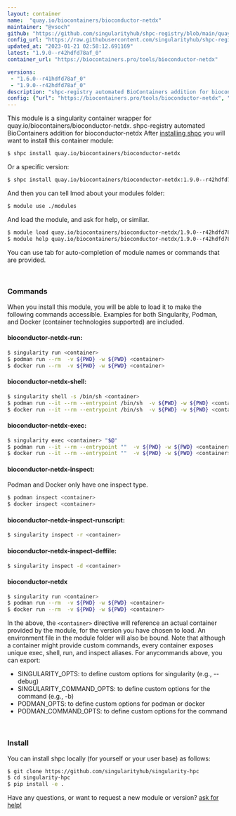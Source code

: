 ```yaml
---
layout: container
name:  "quay.io/biocontainers/bioconductor-netdx"
maintainer: "@vsoch"
github: "https://github.com/singularityhub/shpc-registry/blob/main/quay.io/biocontainers/bioconductor-netdx/container.yaml"
config_url: "https://raw.githubusercontent.com/singularityhub/shpc-registry/main/quay.io/biocontainers/bioconductor-netdx/container.yaml"
updated_at: "2023-01-21 02:58:12.691169"
latest: "1.9.0--r42hdfd78af_0"
container_url: "https://biocontainers.pro/tools/bioconductor-netdx"

versions:
 - "1.6.0--r41hdfd78af_0"
 - "1.9.0--r42hdfd78af_0"
description: "shpc-registry automated BioContainers addition for bioconductor-netdx"
config: {"url": "https://biocontainers.pro/tools/bioconductor-netdx", "maintainer": "@vsoch", "description": "shpc-registry automated BioContainers addition for bioconductor-netdx", "latest": {"1.9.0--r42hdfd78af_0": "sha256:f76bdc4b3a69baae838975e4937476383b1bfb76f65b58ae87aa924029e7bb6b"}, "tags": {"1.6.0--r41hdfd78af_0": "sha256:40735fa03c270675f4ab720bd4bdfe97132212f8278ccbd49c259f862ab3d03d", "1.9.0--r42hdfd78af_0": "sha256:f76bdc4b3a69baae838975e4937476383b1bfb76f65b58ae87aa924029e7bb6b"}, "docker": "quay.io/biocontainers/bioconductor-netdx"}
---
```


This module is a singularity container wrapper for quay.io/biocontainers/bioconductor-netdx.
shpc-registry automated BioContainers addition for bioconductor-netdx
After [installing shpc](#install) you will want to install this container module:


```bash
$ shpc install quay.io/biocontainers/bioconductor-netdx
```

Or a specific version:

```bash
$ shpc install quay.io/biocontainers/bioconductor-netdx:1.9.0--r42hdfd78af_0
```

And then you can tell lmod about your modules folder:

```bash
$ module use ./modules
```

And load the module, and ask for help, or similar.

```bash
$ module load quay.io/biocontainers/bioconductor-netdx/1.9.0--r42hdfd78af_0
$ module help quay.io/biocontainers/bioconductor-netdx/1.9.0--r42hdfd78af_0
```

You can use tab for auto-completion of module names or commands that are provided.

<br>

### Commands

When you install this module, you will be able to load it to make the following commands accessible.
Examples for both Singularity, Podman, and Docker (container technologies supported) are included.

#### bioconductor-netdx-run:

```bash
$ singularity run <container>
$ podman run --rm  -v ${PWD} -w ${PWD} <container>
$ docker run --rm  -v ${PWD} -w ${PWD} <container>
```

#### bioconductor-netdx-shell:

```bash
$ singularity shell -s /bin/sh <container>
$ podman run --it --rm --entrypoint /bin/sh  -v ${PWD} -w ${PWD} <container>
$ docker run --it --rm --entrypoint /bin/sh  -v ${PWD} -w ${PWD} <container>
```

#### bioconductor-netdx-exec:

```bash
$ singularity exec <container> "$@"
$ podman run --it --rm --entrypoint ""  -v ${PWD} -w ${PWD} <container> "$@"
$ docker run --it --rm --entrypoint ""  -v ${PWD} -w ${PWD} <container> "$@"
```

#### bioconductor-netdx-inspect:

Podman and Docker only have one inspect type.

```bash
$ podman inspect <container>
$ docker inspect <container>
```

#### bioconductor-netdx-inspect-runscript:

```bash
$ singularity inspect -r <container>
```

#### bioconductor-netdx-inspect-deffile:

```bash
$ singularity inspect -d <container>
```



#### bioconductor-netdx

```bash
$ singularity run <container>
$ podman run --rm  -v ${PWD} -w ${PWD} <container>
$ docker run --rm  -v ${PWD} -w ${PWD} <container>
```


In the above, the `<container>` directive will reference an actual container provided
by the module, for the version you have chosen to load. An environment file in the
module folder will also be bound. Note that although a container
might provide custom commands, every container exposes unique exec, shell, run, and
inspect aliases. For anycommands above, you can export:

 - SINGULARITY_OPTS: to define custom options for singularity (e.g., --debug)
 - SINGULARITY_COMMAND_OPTS: to define custom options for the command (e.g., -b)
 - PODMAN_OPTS: to define custom options for podman or docker
 - PODMAN_COMMAND_OPTS: to define custom options for the command

<br>

### Install

You can install shpc locally (for yourself or your user base) as follows:

```bash
$ git clone https://github.com/singularityhub/singularity-hpc
$ cd singularity-hpc
$ pip install -e .
```

Have any questions, or want to request a new module or version? [ask for help!](https://github.com/singularityhub/singularity-hpc/issues)
